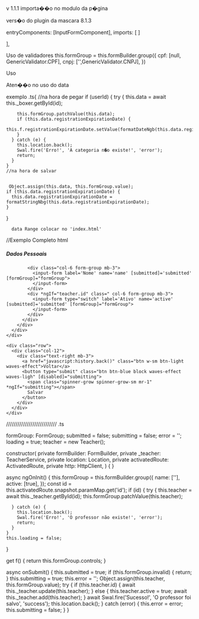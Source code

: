v 1.1.1
importa��o no modulo da p�gina

vers�o do plugin da mascara 8.1.3

 entryComponents: [InputFormComponent],
 imports: [
  ]


  ],

Uso de validadores
 this.formGroup = this.formBuilder.group({
  cpf: [null, GenericValidator.CPF],
  cnpj: ['',GenericValidator.CNPJ],
})

Uso



  <div class="form-group mb-3">
            <input-form type="select" (change)="change()" [items]="allCliente" label='Selecione o cliente'
              name='cliente_id' selectLabel="nome_fantasia" selectId="id" notFoundText='Item n�o encontrado'
              [submitted]='submitted' [formGroup]="formGroup">
            </input-form>
          </div>


  <div class="col-6 form-group mb-3">
              <input-form type="select" [items]="l_tipoPessoa" label='Tipo de pessoa' name='tipo_pessoa_id'
                [submitted]='submitted' [formGroup]="userForm"></input-form>
            </div>


Aten��o no uso do data
  <div class="col-6 form-group mb-3">
              <input-form type="date" label='Data da funda�ao' name='data_fundacao' [submitted]='submitted'
                [formGroup]="userForm"></input-form>
            </div>
exemplo
.ts{
	//na hora de pegar
	 if (userId) {
      try {
        this.data = await this._boxer.getById(id);

        this.formGroup.patchValue(this.data);
        if (this.data.registrationExpirationDate) {
          this.f.registrationExpirationDate.setValue(formatDateNgb(this.data.registrationExpirationDate));
        }
      } catch (e) {
        this.location.back();
        Swal.fire('Erro!', 'A categoria n�o existe!', 'error');
        return;
      }
    }
	//na hora de salvar


	 Object.assign(this.data, this.formGroup.value);
    if (this.data.registrationExpirationDate) {
      this.data.registrationExpirationDate = formatStringNbg(this.data.registrationExpirationDate);
    }


}


      data Range colocar no 'index.html'
  <link rel="stylesheet" href="https://cdn.jsdelivr.net/npm/flatpickr/dist/flatpickr.min.css">
  <script src="https://cdn.jsdelivr.net/npm/flatpickr"></script>
  <script src="https://npmcdn.com/flatpickr/dist/l10n/pt.js"></script>





//Exemplo Completo
html

<form class="needs-validation" [formGroup]="formGroup" (ngSubmit)="onSubmit()" novalidate *ngIf="!loading">
    <div class="row">
      <div class="col-lg-6">
        <div class="card-box">
          <h5 class="text-uppercase bg-light p-2 mt-0 mb-3">Dados Pessoais</h5>
          <div class="row">

            <div class="col-6 form-group mb-3">
              <input-form label='Nome' name='name' [submitted]='submitted' [formGroup]="formGroup">
              </input-form>
            </div>
            <div *ngIf="teacher.id" class=" col-6 form-group mb-3">
              <input-form type="switch" label='Ativo' name='active' [submitted]='submitted' [formGroup]="formGroup">
              </input-form>
            </div>
          </div>
        </div>
      </div>
    </div>

    <div class="row">
      <div class="col-12">
        <div class="text-right mb-3">
          <a href="javascript:history.back()" class="btn w-sm btn-light waves-effect">Voltar</a>
          <button type="submit" class="btn btn-blue block waves-effect waves-ligh" [disabled]="submitting">
            <span class="spinner-grow spinner-grow-sm mr-1" *ngIf="submitting"></span>
            Salvar
          </button>
        </div>
      </div>
    </div>
  </form>



 /////////////////////////// .ts


 formGroup: FormGroup;
  submitted = false;
  submitting = false;
  error = '';
  loading = true;
  teacher = new Teacher();



  constructor(
    private formBuilder: FormBuilder,
    private _teacher: TeacherService,
    private location: Location,
    private activatedRoute: ActivatedRoute,
    private http: HttpClient,
  ) { }

  async ngOnInit() {
    this.formGroup = this.formBuilder.group({
      name: [''],
      active: [true],
    });
    const id = this.activatedRoute.snapshot.paramMap.get('id');
    if (id) {
      try {
        this.teacher = await this._teacher.getById(id);
        this.formGroup.patchValue(this.teacher);

      } catch (e) {
        this.location.back();
        Swal.fire('Erro!', 'O professor não existe!', 'error');
        return;
      }
    }
    this.loading = false;
  }

  get f() {
    return this.formGroup.controls;
  }


  async onSubmit() {
    this.submitted = true;
    if (this.formGroup.invalid) {
      return;
    }
    this.submitting = true;
    this.error = '';
    Object.assign(this.teacher, this.formGroup.value);
    try {
      if (this.teacher.id) {
        await this._teacher.update(this.teacher);
      } else {
        this.teacher.active = true;
        await this._teacher.add(this.teacher);
      }
      await Swal.fire('Sucesso!', 'O professor foi salvo', 'success');
      this.location.back();
    } catch (error) {
      this.error = error;
      this.submitting = false;
    }
  }

